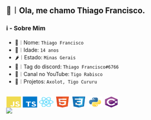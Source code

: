 ## 👋︱Ola, me chamo Thiago Francisco.

### ℹ️ - Sobre Mim

- 🎀︱Nome: ```Thiago Francisco```
- 🍅︱Idade: ```14 anos```
- 🌶️︱Estado: ```Minas Gerais```
- 🔖︱Tag do discord: ```Thiago Francisco#6766```
- 📣︱Canal no YouTube: ```Tigo Rabisco```
- 📌︱Projetos: ```Axolot, Tigo Cururu```

<div style="display: inline_block"><br>
  <img align="center" alt="Rafa-Js" height="30" width="40" src="https://raw.githubusercontent.com/devicons/devicon/master/icons/javascript/javascript-plain.svg">
  <img align="center" alt="Rafa-Ts" height="30" width="40" src="https://raw.githubusercontent.com/devicons/devicon/master/icons/typescript/typescript-plain.svg">
  <img align="center" alt="Rafa-React" height="30" width="40" src="https://raw.githubusercontent.com/devicons/devicon/master/icons/react/react-original.svg">
  <img align="center" alt="Rafa-HTML" height="30" width="40" src="https://raw.githubusercontent.com/devicons/devicon/master/icons/html5/html5-original.svg">
  <img align="center" alt="Rafa-CSS" height="30" width="40" src="https://raw.githubusercontent.com/devicons/devicon/master/icons/css3/css3-original.svg">
  <img align="center" alt="Rafa-Python" height="30" width="40" src="https://raw.githubusercontent.com/devicons/devicon/master/icons/python/python-original.svg">
  <img align="center" alt="Rafa-Csharp" height="30" width="40" src="https://raw.githubusercontent.com/devicons/devicon/master/icons/csharp/csharp-original.svg">
</div>
  
<div align="left">
  <a href="https://github.com/tigotop">
  <img height="180em" src="https://github-readme-stats.vercel.app/api?username=tigotop&show_icons=true&theme=onedark&include_all_commits=true&count_private=true"/>
</div>
